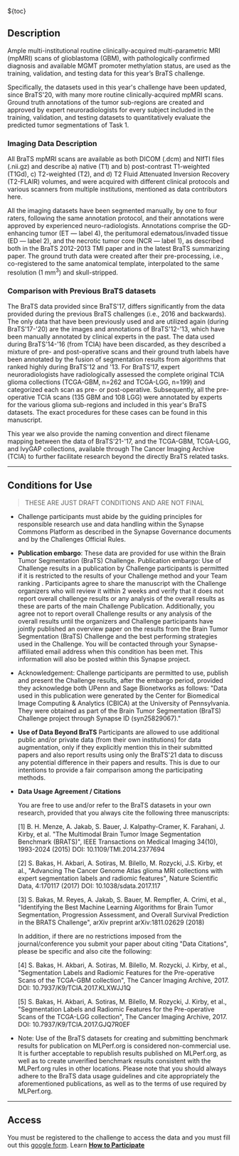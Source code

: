 <!-- markdownlint-disable-next-line first-line-h1 -->
${toc}

## **Description**

Ample multi-institutional routine clinically-acquired multi-parametric MRI (mpMRI) scans of glioblastoma (GBM), with pathologically confirmed diagnosis and available MGMT promoter methylation status, are used as the training, validation, and testing data for this year’s BraTS challenge.

Specifically, the datasets used in this year's challenge have been updated, since BraTS'20, with many more routine clinically-acquired mpMRI scans. Ground truth annotations of the tumor sub-regions are created and approved by expert neuroradiologists for every subject included in the training, validation, and testing datasets to quantitatively evaluate the predicted tumor segmentations of Task 1.

### Imaging Data Description

All BraTS mpMRI scans are available as both DICOM (.dcm) and NIfTI files (.nii.gz) and describe a) native (T1) and b) post-contrast T1-weighted (T1Gd), c) T2-weighted (T2), and d) T2 Fluid Attenuated Inversion Recovery (T2-FLAIR) volumes, and were acquired with different clinical protocols and various scanners from multiple institutions, mentioned as data contributors here.

All the imaging datasets have been segmented manually, by one to four raters, following the same annotation protocol, and their annotations were approved by experienced neuro-radiologists. Annotations comprise the GD-enhancing tumor (ET — label 4), the peritumoral edematous/invaded tissue (ED — label 2), and the necrotic tumor core (NCR — label 1), as described both in the BraTS 2012-2013 TMI paper and in the latest BraTS summarizing paper. The ground truth data were created after their pre-processing, i.e., co-registered to the same anatomical template, interpolated to the same resolution (1 mm<sup>3</sup>) and skull-stripped.

### Comparison with Previous BraTS datasets

The BraTS data provided since BraTS'17, differs significantly from the data provided during the previous BraTS challenges (i.e., 2016 and backwards). The only data that have been previously used and are utilized again (during BraTS'17-'20) are the images and annotations of BraTS'12-'13, which have been manually annotated by clinical experts in the past. The data used during BraTS'14-'16 (from TCIA) have been discarded, as they described a mixture of pre- and post-operative scans and their ground truth labels have been annotated by the fusion of segmentation results from algorithms that ranked highly during BraTS'12 and '13. For BraTS'17, expert neuroradiologists have radiologically assessed the complete original TCIA glioma collections (TCGA-GBM, n=262 and TCGA-LGG, n=199) and categorized each scan as pre- or post-operative. Subsequently, all the pre-operative TCIA scans (135 GBM and 108 LGG) were annotated by experts for the various glioma sub-regions and included in this year's BraTS datasets. The exact procedures for these cases can be found in this manuscript.

This year we also provide the naming convention and direct filename mapping between the data of BraTS'21-'17, and the TCGA-GBM, TCGA-LGG, and IvyGAP collections, available through The Cancer Imaging Archive (TCIA) to further facilitate research beyond the directly BraTS related tasks.

---

## **Conditions for Use**

> THESE ARE JUST DRAFT CONDITIONS AND ARE NOT FINAL

- Challenge participants must abide by the guiding principles for responsible research use and data handling within the Synapse Commons Platform as described in the Synapse Governance documents and by the Challenges Official Rules. 

- **Publication embargo**: These data are provided for use within the Brain Tumor Segmentation (BraTS) Challenge. Publication embargo: Use of Challenge results in a publication by Challenge participants is permitted if it is restricted to the results of your Challenge method and your Team ranking . Participants agree to share the manuscript with the Challenge organizers who will review it within 2 weeks and verify that it does not report overall challenge results or any analysis of the overall results as these are parts of the main Challenge Publication. Additionally, you agree not to report overall Challenge results or any analysis of the overall results until the organizers and Challenge participants have jointly published an overview paper on the results from the Brain Tumor Segmentation (BraTS) Challenge and the best performing strategies used in the Challenge. You will be contacted through your Synapse-affiliated email address when this condition has been met. This information will also be posted within this Synapse project. 
- Acknowledgement: Challenge participants are permitted to use, publish and present the Challenge results, after the embargo period, provided they acknowledge both UPenn and Sage Bionetworks as follows: "Data used in this publication were generated by the Center for Biomedical Image Computing & Analytics (CBICA) at the University of Pennsylvania. They were obtained as part of the Brain Tumor Segmentation (BraTS) Challenge project through Synapse ID (syn25829067)." 

- **Use of Data Beyond BraTS**
Participants are allowed to use additional public and/or private data (from their own institutions) for data augmentation, only if they explicitly mention this in their submitted papers and also report results using only the BraTS'21 data to discuss any potential difference in their papers and results. This is due to our intentions to provide a fair comparison among the participating methods. 

- **Data Usage Agreement / Citations**

    You are free to use and/or refer to the BraTS datasets in your own research, provided that you always cite the following three manuscripts: 

    [1] B. H. Menze, A. Jakab, S. Bauer, J. Kalpathy-Cramer, K. Farahani, J. Kirby, et al. "The Multimodal Brain Tumor Image Segmentation Benchmark (BRATS)", IEEE Transactions on Medical Imaging 34(10), 1993-2024 (2015) DOI: 10.1109/TMI.2014.2377694 
    
    [2] S. Bakas, H. Akbari, A. Sotiras, M. Bilello, M. Rozycki, J.S. Kirby, et al., "Advancing The Cancer Genome Atlas glioma MRI collections with expert segmentation labels and radiomic features", Nature Scientific Data, 4:170117 (2017) DOI: 10.1038/sdata.2017.117 
    
    [3] S. Bakas, M. Reyes, A. Jakab, S. Bauer, M. Rempfler, A. Crimi, et al., "Identifying the Best Machine Learning Algorithms for Brain Tumor Segmentation, Progression Assessment, and Overall Survival Prediction in the BRATS Challenge", arXiv preprint arXiv:1811.02629 (2018) 

    In addition, if there are no restrictions imposed from the journal/conference you submit your paper about citing "Data Citations", please be specific and also cite the following:

    [4] S. Bakas, H. Akbari, A. Sotiras, M. Bilello, M. Rozycki, J. Kirby, et al., "Segmentation Labels and Radiomic Features for the Pre-operative Scans of the TCGA-GBM collection", The Cancer Imaging Archive, 2017. DOI: 10.7937/K9/TCIA.2017.KLXWJJ1Q 

    [5] S. Bakas, H. Akbari, A. Sotiras, M. Bilello, M. Rozycki, J. Kirby, et al., "Segmentation Labels and Radiomic Features for the Pre-operative Scans of the TCGA-LGG collection", The Cancer Imaging Archive, 2017. DOI: 10.7937/K9/TCIA.2017.GJQ7R0EF 

- Note: Use of the BraTS datasets for creating and submitting benchmark results for publication on MLPerf.org is considered non-commercial use. It is further acceptable to republish results published on MLPerf.org, as well as to create unverified benchmark results consistent with the MLPerf.org rules in other locations. Please note that you should always adhere to the BraTS data usage guidelines and cite appropriately the aforementioned publications, as well as to the terms of use required by MLPerf.org. 

---

## **Access**

You must be registered to the challenge to access the data and you must fill out this [google form](https://forms.gle/RuNkiqKDCKbvUmR37). Learn [**How to Participate**](#!Synapse:syn25829070/wiki/610874)
